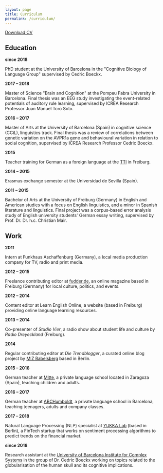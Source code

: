 ```yaml
---
layout: page
title: Curriculum
permalink: /curriculum/
---
```


<a title="Download CV" href="/files/CV_stefanie_sturm_june2019.pdf">Download CV</a>

<h2><strong>Education</strong></h2>

<strong>since 2018</strong>

PhD student at the University of Barcelona in the "Cognitive Biology of Language Group" supervised by Cedric Boeckx.

<strong>2017 – 2018</strong>

Master of Science "Brain and Cognition" at the Pompeu Fabra University in Barcelona. Final thesis was an EEG study investigating the event-related potentials of auditory rule learning, supervised by ICREA Research Professor Juan Manuel Toro Soto.

<strong>2016 – 2017</strong>

Master of Arts at the University of Barcelona (Spain) in cognitive science (CCiL), linguistics track. Final thesis was a review of correlations between genetic variation on the AVPR1a gene and behavioural variation in relation to social cognition, supervised by ICREA Research Professor Cedric Boeckx.

<strong>2015</strong>

Teacher training for German as a foreign language at the <a href="http://www.daf-lehrer.de">TTI</a> in Freiburg.

<strong>2014 – 2015 </strong>

Erasmus exchange semester at the Universidad de Sevilla (Spain).

<strong>2011 – 2015</strong>

Bachelor of Arts at the University of Freiburg (Germany) in English and American studies with a focus on English linguistics, and a minor in Spanish literature and linguistics. Final project was a corpus-based error analysis study of English university students' German essay writing, supervised by Prof. Dr. Dr. h.c. Christian Mair.

<h2>Work</h2>
<strong>2011</strong>

Intern at Funkhaus Aschaffenburg (Germany), a local media production company for TV, radio and print media.

<strong>2012 – 2015 </strong>

Freelance contributing editor at <a href="http://www.fudder.de">fudder.de</a>, an online magazine based in Freiburg (Germany) for local culture, politics, and events.

<strong>2012 – 2014</strong>

Content editor at Learn English Online, a website (based in Freiburg) providing online language learning resources.

<strong>2013 – 2014 </strong>

Co-presenter of <em>Studio Vier</em>, a radio show about student life and culture by <em>Radio Dreyeckland</em> (Freiburg).

<strong>2014</strong>

Regular contributing editor at <em>Die Trendblogger</em>, a curated online blog project by <a href="https://www.miz-babelsberg.de">MIZ Babelsberg</a> based in Berlin.

<strong>2015 – 2016</strong>

German teacher at <a href="http://www.mitte.es" target="_blank" rel="noopener">Mitte</a>, a private language school located in Zaragoza (Spain), teaching children and adults.

<strong>2016 – 2017</strong>

German teacher at <a href="http://www.abchumboldt.com" target="_blank" rel="noopener">ABCHumboldt</a>, a private language school in Barcelona, teaching teenagers, adults and company classes.

<strong>2017 – 2018 </strong>

Natural Language Processing (NLP) specialist at <a href="https://www.yukkalab.com">YUKKA Lab</a> (based in Berlin), a FinTech startup that works on sentiment processing algorithms to predict trends on the financial market.

<strong>since 2018</strong>

Research assistant at the <a href="http://ubics.ub.edu" target="_blank" rel="noopener">University of Barcelona Institute for Complex Systems</a> in the group of Dr. Cedric Boeckx working on topics related to the globularisation of the human skull and its cognitive implications.